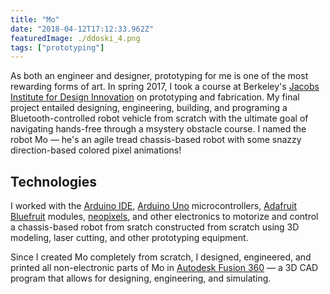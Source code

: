 ```yaml
---
title: "Mo"
date: "2018-04-12T17:12:33.962Z"
featuredImage: ./ddoski_4.png
tags: ["prototyping"]
---
```


As both an engineer and designer, prototyping for me is one of the most rewarding forms of art. In spring 2017, I took a course at Berkeley's [Jacobs Institute for Design Innovation](http://jacobsinstitute.berkeley.edu/our-space/) on prototyping and fabrication. My final project entailed designing, engineering, building, and programing a Bluetooth-controlled robot vehicle from scratch with the ultimate goal of navigating hands-free through a msystery obstacle course. I named the robot Mo &mdash; he's an agile tread chassis-based robot with some snazzy direction-based colored pixel animations!


## Technologies
I worked with the [Arduino IDE](https://www.arduino.cc/en/Main/Software), [Arduino Uno](https://store.arduino.cc/usa/arduino-uno-rev3) microcontrollers, [Adafruit Bluefruit](https://www.adafruit.com/product/2479) modules, [neopixels](https://www.adafruit.com/product/1463), and other electronics to motorize and control a chassis-based robot from sratch constructed from scratch using 3D modeling, laser cutting, and other prototyping equipment.

Since I created Mo completely from scratch, I designed, engineered, and printed all non-electronic parts of Mo in [Autodesk Fusion 360](https://www.autodesk.com/products/fusion-360/overview?mktvar002=724861&mkwid=sOICwxb1H|pcrid|226118724187|pkw|autodesk%20fusion%20360|pmt|e|pdv|c|slid||pgrid|52893102612|ptaid|kwd-488376946792|&intent=&utm_medium=cpc&utm_source=google&utm_campaign=GGL_FUSION360_US_BR_SEM_EXACT%3EBrand&utm_term=autodesk%20fusion%20360&utm_content=sOICwxb1H|pcrid|226118724187|pkw|autodesk%20fusion%20360|pmt|e|pdv|c|slid||pgrid|52893102612|ptaid|kwd-488376946792|&gclid=EAIaIQobChMIi-bkpeu02AIVFNVkCh3JOA2pEAAYASAAEgK8bfD_BwE&dclid=CN7KiajrtNgCFUv0ZAodRJMORg) &mdash; a 3D CAD program that allows for designing, engineering, and simulating.
